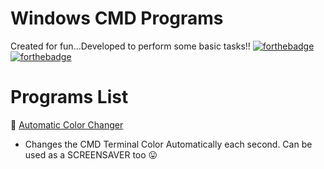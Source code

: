 # Windows CMD Programs
Created for fun...Developed to perform some basic tasks!!
[![forthebadge](https://forthebadge.com/images/badges/built-with-love.svg)](#)
[![forthebadge](https://forthebadge.com/images/badges/makes-people-smile.svg)](#)

# Programs List
🎀 [Automatic Color Changer](/ColorChanger.bat "Google's Homepage") 
+ Changes the CMD Terminal Color Automatically each second. Can be used as a SCREENSAVER too 😛
